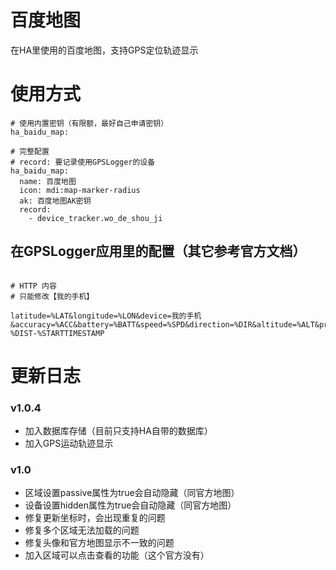 # 百度地图
在HA里使用的百度地图，支持GPS定位轨迹显示

# 使用方式

```
# 使用内置密钥（有限额，最好自己申请密钥）
ha_baidu_map:

# 完整配置
# record: 要记录使用GPSLogger的设备
ha_baidu_map:
  name: 百度地图
  icon: mdi:map-marker-radius
  ak: 百度地图AK密钥
  record:
    - device_tracker.wo_de_shou_ji

```

## 在GPSLogger应用里的配置（其它参考官方文档）
```

# HTTP 内容
# 只能修改【我的手机】

latitude=%LAT&longitude=%LON&device=我的手机&accuracy=%ACC&battery=%BATT&speed=%SPD&direction=%DIR&altitude=%ALT&provider=%PROV&activity=%ACT-%DIST-%STARTTIMESTAMP

```

# 更新日志

### v1.0.4
- 加入数据库存储（目前只支持HA自带的数据库）
- 加入GPS运动轨迹显示

### v1.0
- 区域设置passive属性为true会自动隐藏（同官方地图）
- 设备设置hidden属性为true会自动隐藏（同官方地图）
- 修复更新坐标时，会出现重复的问题
- 修复多个区域无法加载的问题
- 修复头像和官方地图显示不一致的问题
- 加入区域可以点击查看的功能（这个官方没有）